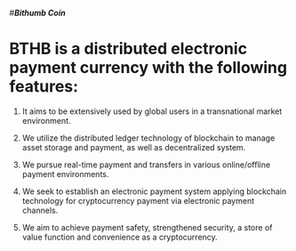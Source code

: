  #***Bithumb Coin***


BTHB is a distributed electronic payment currency with the following features:
=
1. It aims to be extensively used by global users in a transnational market environment.

2. We utilize the distributed ledger technology of blockchain to manage asset storage and payment, as well as decentralized system.
 
3. We pursue real-time payment and transfers in various online/offline payment environments.

4. We seek to establish an electronic payment system applying blockchain technology for cryptocurrency payment via electronic payment channels.
 
5. We aim to achieve payment safety, strengthened security, a store of value function and convenience as a cryptocurrency.


